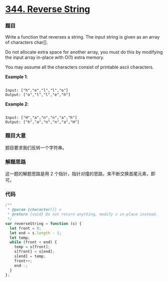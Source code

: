 # [344. Reverse String](https://leetcode.com/problems/reverse-string/)

### 题目

Write a function that reverses a string. The input string is given as an array of characters char[].

Do not allocate extra space for another array, you must do this by modifying the input array in-place with O(1) extra memory.

You may assume all the characters consist of printable ascii characters.

**Example 1**:

```

Input: ["h","e","l","l","o"]
Output: ["o","l","l","e","h"]

```

**Example 2**:

```

Input: ["H","a","n","n","a","h"]
Output: ["h","a","n","n","a","H"]

```

### 题目大意

题目要求我们反转一个字符串。

### 解题思路

这一题的解题思路是用 2 个指针，指针对撞的思路，来不断交换首尾元素，即可。

### 代码

```javascript
/**
 * @param {character[]} s
 * @return {void} Do not return anything, modify s in-place instead.
 */
var reverseString = function (s) {
  let front = 0;
  let end = s.length - 1;
  let temp;
  while (front < end) {
    temp = s[front];
    s[front] = s[end];
    s[end] = temp;
    front++;
    end--;
  }
};
```
